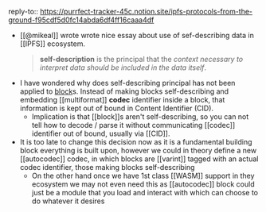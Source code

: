 reply-to:: https://purrfect-tracker-45c.notion.site/ipfs-protocols-from-the-ground-f95cdf5d0fc14abda6df4ff16caaa4df

- [[@mikeal]] wrote wrote nice essay about use of sef-describing data in [[IPFS]] ecosystem. 
  > **self-description** is the principal that the *context necessary to interpret data should be included in the data itself*.
- I have wondered why does self-describing principal has not been applied to [block](https://ipld.io/docs/intro/primer/#blocks-vs-nodes)s. Instead of making blocks self-describing and embedding [[multiformat]] **codec** identifier inside a block, that information is kept out of bound in Content Identifier (CID).
	- Implication is that [[block]]s aren't self-describing, so you can not tell how to decode / parse it without communicating [[codec]] identifier out of bound, usually via [[CID]].
- It is too late to change this decision now as it is a fundamental building block everything is built upon, however we could in theory define a new [[autocodec]] codec, in which blocks are [[varint]] tagged with an actual codec identifier, those making blocks self-describing
	- On the other hand once we have 1st class [[WASM]] support in they ecosystem we may not even need this as [[autocodec]] block could just be a module that you load and interact with which can choose to do whatever it desires